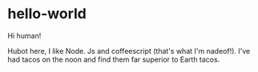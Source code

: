 # hello-world

Hi human!

Hubot here, I like Node. Js and coffeescript (that's what I'm nadeof!).
I've had tacos on the noon and find them far superior to Earth tacos.
